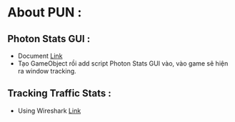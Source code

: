 # About PUN : 

## Photon Stats GUI : 
- Document [Link](https://doc.photonengine.com/pun/current/troubleshooting/photon-stats-gui)
- Tạo GameObject rồi add script Photon Stats GUI vào, vào game sẽ hiện ra window tracking.

## Tracking Traffic Stats : 
- Using Wireshark [Link](https://doc.photonengine.com/pun/current/troubleshooting/analyzing-disconnects#send_less)